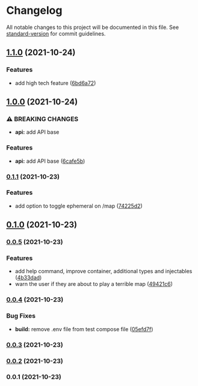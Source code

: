 # Changelog

All notable changes to this project will be documented in this file. See [standard-version](https://github.com/conventional-changelog/standard-version) for commit guidelines.

## [1.1.0](https://github.com/tatupesonen/stakewise-bot/compare/v1.0.0...v1.1.0) (2021-10-24)


### Features

* add high tech feature ([6bd6a72](https://github.com/tatupesonen/stakewise-bot/commit/6bd6a7253b2910002a7f4d40deeecf19e09a887a))

## [1.0.0](https://github.com/tatupesonen/stakewise-bot/compare/v0.1.1...v1.0.0) (2021-10-24)


### ⚠ BREAKING CHANGES

* **api:** add API base

### Features

* **api:** add API base ([6cafe5b](https://github.com/tatupesonen/stakewise-bot/commit/6cafe5be9a246b5c2c91c1d4714266222b1751f4))

### [0.1.1](https://github.com/tatupesonen/stakewise-bot/compare/v0.1.0...v0.1.1) (2021-10-23)


### Features

* add option to toggle ephemeral on /map ([74225d2](https://github.com/tatupesonen/stakewise-bot/commit/74225d231bee5fed98ca59136b1ff29b8a9cc523))

## [0.1.0](https://github.com/tatupesonen/stakewise-bot/compare/v0.0.5...v0.1.0) (2021-10-23)

### [0.0.5](https://github.com/tatupesonen/stakewise-bot/compare/v0.0.4...v0.0.5) (2021-10-23)


### Features

* add help command, improve container, additional types and injectables ([4b33dad](https://github.com/tatupesonen/stakewise-bot/commit/4b33dada66ea14a5e9380e3ba2d5933c0d43ab10))
* warn the user if they are about to play a terrible map ([49421c6](https://github.com/tatupesonen/stakewise-bot/commit/49421c6d4eb27cb39b2189c2342c2d0a83269333))

### [0.0.4](https://github.com/tatupesonen/stakewise-bot/compare/v0.0.3...v0.0.4) (2021-10-23)


### Bug Fixes

* **build:** remove .env file from test compose file ([05efd7f](https://github.com/tatupesonen/stakewise-bot/commit/05efd7f545a920aaaa0c79e659a258f1ce29b45d))

### [0.0.3](https://github.com/tatupesonen/stakewise-bot/compare/v0.0.2...v0.0.3) (2021-10-23)

### [0.0.2](https://github.com/tatupesonen/stakewise-bot/compare/v0.0.1...v0.0.2) (2021-10-23)

### 0.0.1 (2021-10-23)
